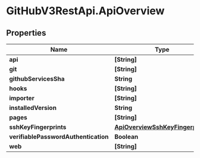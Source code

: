 # GitHubV3RestApi.ApiOverview

## Properties

Name | Type | Description | Notes
------------ | ------------- | ------------- | -------------
**api** | **[String]** |  | [optional] 
**git** | **[String]** |  | [optional] 
**githubServicesSha** | **String** |  | [optional] 
**hooks** | **[String]** |  | [optional] 
**importer** | **[String]** |  | [optional] 
**installedVersion** | **String** |  | [optional] 
**pages** | **[String]** |  | [optional] 
**sshKeyFingerprints** | [**ApiOverviewSshKeyFingerprints**](ApiOverviewSshKeyFingerprints.md) |  | [optional] 
**verifiablePasswordAuthentication** | **Boolean** |  | 
**web** | **[String]** |  | [optional] 


